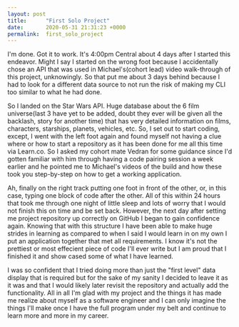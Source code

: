 ```yaml
---
layout: post
title:      "First Solo Project"
date:       2020-05-31 21:31:23 +0000
permalink:  first_solo_project
---
```



I'm done. Got it to work. It's 4:00pm Central about 4 days after I started this endeavor. Might I say I started on the wrong foot because I accidentally chose an API that was used in Michael's(cohort lead) video walk-through of this project, unknowingly.  So that put me about 3 days behind because I had to look for a different data source to not run the risk of making my CLI too similar to what he had done. 

So I landed on the Star Wars API. Huge database about the 6 film universe(last 3 have yet to be added, doubt they ever will be given all the backlash, story for another time) that has very detailed information on films, characters, starships, planets, vehicles, etc. So, I set out to start coding, except, I went with the left foot again and found myself not having a clue where or how to start a repository as it has been done for me all this time via Learn.co. So I asked my cohort mate Vedran for some guidance since I'd gotten familiar with him through having a code pairing session a week earlier and he pointed me to Michael's videos of the build and how these took you step-by-step on how to get a working application. 

Ah, finally on the right track putting one foot in front of the other, or, in this case, typing one block of code after the other.  All of this within 24 hours that took me through one night of little sleep and lots of worry that I would not finish this on time and be set back.  However, the next day after setting me project repository up correctly on GitHub I began to gain confidence again.  Knowing that with this structure I have been able to make huge strides in learning as compared to when I said I would learn in on my own I put an application together that met all requirements. I know it's not the prettiest or most effecient piece of code I'll ever write but I am proud that I finished it and show cased some of what I have learned. 

I was so confident that I tried doing more than just the "first level" data display that is required but for the sake of my sanity I decided to leave it as it was and that I would likely later revisit the repository and actually add the functionality.  All in all I'm glad with my project and the things it has made me realize about myself as a software engineer and I can only imagine the things I'll make once I have the full program under my belt and continue to learn more and more in my career.
